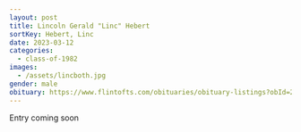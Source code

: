 ```yaml
---
layout: post
title: Lincoln Gerald "Linc" Hebert
sortKey: Hebert, Linc
date: 2023-03-12
categories:
  - class-of-1982
images:
  - /assets/lincboth.jpg
gender: male
obituary: https://www.flintofts.com/obituaries/obituary-listings?obId=27552005
---
```

E﻿ntry coming soon